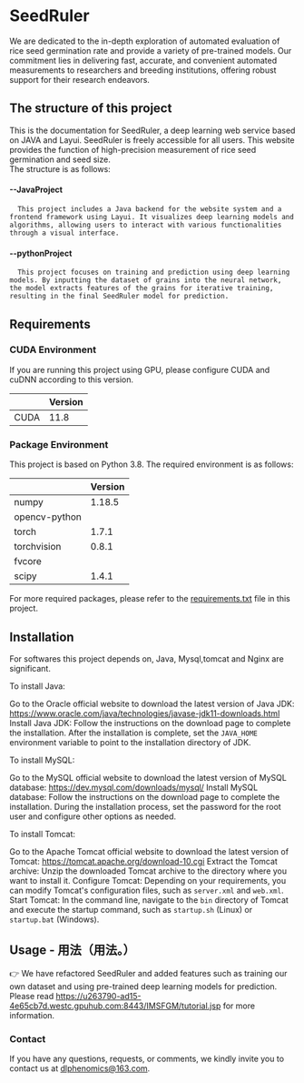 # SeedRuler

We are dedicated to the in-depth exploration of automated evaluation of rice seed germination rate and provide a variety of pre-trained models. Our commitment lies in delivering fast, accurate, and convenient automated measurements to researchers and breeding institutions, offering robust support for their research endeavors.

## The structure of this project
This is the documentation for SeedRuler, a deep learning web service based on JAVA and Layui. SeedRuler is freely accessible for all users. This website provides the function of high-precision measurement of rice seed germination and seed size.<br>
The structure is as follows:<br>
#### --JavaProject
      This project includes a Java backend for the website system and a frontend framework using Layui. It visualizes deep learning models and algorithms, allowing users to interact with various functionalities through a visual interface.

#### --pythonProject

      This project focuses on training and prediction using deep learning models. By inputting the dataset of grains into the neural network, the model extracts features of the grains for iterative training, resulting in the final SeedRuler model for prediction.

      

## Requirements 

### CUDA Environment
If you are running this project using GPU, please configure CUDA and cuDNN according to this version.<br/>

|     | Version  |
|  ----  | ----  |
| CUDA  | 11.8 |

### Package Environment
This project is based on Python 3.8. The required environment is as follows:<br>

|     | Version  |
|  ----  | ----  |
| numpy  | 1.18.5 |
| opencv-python  |  |
| torch  | 1.7.1 |
| torchvision  | 0.8.1 |
| fvcore  |  |
| scipy  | 1.4.1 |

For more required packages, please refer to the [requirements.txt](https://github.com/daisheng123/SeedRuler/blob/master/pythonProject/requirements.txt) file in this project.

## Installation 
For softwares this project depends on, Java, Mysql,tomcat and Nginx are significant.<br>

To install Java:<br>

Go to the Oracle official website to download the latest version of Java JDK: https://www.oracle.com/java/technologies/javase-jdk11-downloads.html
Install Java JDK: Follow the instructions on the download page to complete the installation. After the installation is complete, set the `JAVA_HOME` environment variable to point to the installation directory of JDK.<br>

To install MySQL:<br>

Go to the MySQL official website to download the latest version of MySQL database: https://dev.mysql.com/downloads/mysql/
Install MySQL database: Follow the instructions on the download page to complete the installation. During the installation process, set the password for the root user and configure other options as needed.<br>

To install Tomcat:<br>

Go to the Apache Tomcat official website to download the latest version of Tomcat: https://tomcat.apache.org/download-10.cgi
Extract the Tomcat archive: Unzip the downloaded Tomcat archive to the directory where you want to install it.
Configure Tomcat: Depending on your requirements, you can modify Tomcat's configuration files, such as `server.xml` and `web.xml`.
Start Tomcat: In the command line, navigate to the `bin` directory of Tomcat and execute the startup command, such as `startup.sh` (Linux) or `startup.bat` (Windows).


## Usage - 用法（用法。）
👉 We have refactored SeedRuler and added features such as training our own dataset and using pre-trained deep learning models for prediction. Please read https://u263790-ad15-4e65cb7d.westc.gpuhub.com:8443/IMSFGM/tutorial.jsp for more information.

### Contact 
If you have any questions, requests, or comments, we kindly invite you to contact us at dlphenomics@163.com.


      
